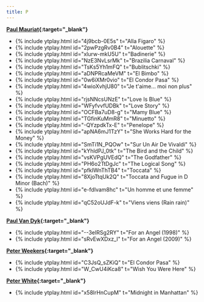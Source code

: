 ```yaml
---
title: P
---
```

**[Paul Mauriat](https://en.wikipedia.org/wiki/Paul_Mauriat){:target="_blank"}**
- {% include ytplay.html id="4j9bcb-0E5s" t="Alla Figaro" %}
- {% include ytplay.html id="2pwPzgRv0B4" t="Alouette" %}
- {% include ytplay.html id="xlurw-mkU5U" t="Badinerie" %}
- {% include ytplay.html id="NzE3NvLsrMk" t="Brazilia Carnaval" %}
- {% include ytplay.html id="TsKs5Yh1mFQ" t="Bublitschki" %}
- {% include ytplay.html id="aDNPRcaMeVM" t="El Bimbo" %}
- {% include ytplay.html id="0w6iXMr0vio" t="El Condor Pasa" %}
- {% include ytplay.html id="4wioXvhjU80" t="Je t'aime... moi non plus" %}
- {% include ytplay.html id="rjsNNcsUNzE" t="Love Is Blue" %}
- {% include ytplay.html id="WFyfvvfUDBk" t="Love Story" %}
- {% include ytplay.html id="OCFBa7uD8-g" t="Mamy Blue" %}
- {% include ytplay.html id="TGfinKuMmR8" t="Minuetto" %}
- {% include ytplay.html id="-QYzpdkTx-E" t="Penelope" %}
- {% include ytplay.html id="apNA6mJ1TzY" t="She Works Hard for the Money" %}
- {% include ytplay.html id="SmTi1N_PQOw" t="Sur Un Air De Vivaldi" %}
- {% include ytplay.html id="kYhldPJ_0tk" t="The Bird and the Child" %}
- {% include ytplay.html id="vsKVPgUVEdQ" t="The Godfather" %}
- {% include ytplay.html id="PH6o2TtDgJc" t="The Logical Song" %}
- {% include ytplay.html id="pfkIWnThTB4" t="Toccata" %}
- {% include ytplay.html id="8XjoTtqUk2Q" t="Toccata and Fugue in D Minor (Bach)" %}
- {% include ytplay.html id="e-fdlvam8hc" t="Un homme et une femme" %}
- {% include ytplay.html id="qC52oUJdF-k" t="Viens viens (Rain rain)" %}

**[Paul Van Dyk](https://en.wikipedia.org/wiki/Paul_Van_Dyk){:target="_blank"}**
- {% include ytplay.html id="--3eIRSg2RY" t="For an Angel (1998)" %}
- {% include ytplay.html id="sRvEwXDxz_I" t="For an Angel (2009)" %}

**[Peter Weekers](https://www.discogs.com/artist/518261-Peter-Weekers){:target="_blank"}**
- {% include ytplay.html id="C3JsQ_sZKiQ" t="El Condor Pasa" %}
- {% include ytplay.html id="W_CwU4iKca8" t="Wish You Were Here" %}

**[Peter White](https://en.wikipedia.org/wiki/Peter_White_(musician)){:target="_blank"}**
- {% include ytplay.html id="x58lrHnCupM" t="Midnight in Manhattan" %}
